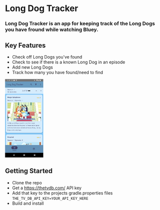 <!--
  Title: Long Dog Tracker
  Description: An app for keeping track of the Long Dogs you have found while watching Bluey
  Author: w1ll1am23
  -->

# Long Dog Tracker

### Long Dog Tracker is an app for keeping track of the Long Dogs you have fround while watching Bluey. 

## Key Features 
- Check off Long Dogs you've found
- Check to see if there is a known Long Dog in an episode 
- Add new Long Dogs
- Track how many you have found/need to find

<img src='images/main_ui.png' width='25%'/>  

## Getting Started
- Clone the repo
- Get a https://thetvdb.com/ API key
- Add that key to the projects gradle.properties files `THE_TV_DB_API_KEY=YOUR_API_KEY_HERE`
- Build and install
